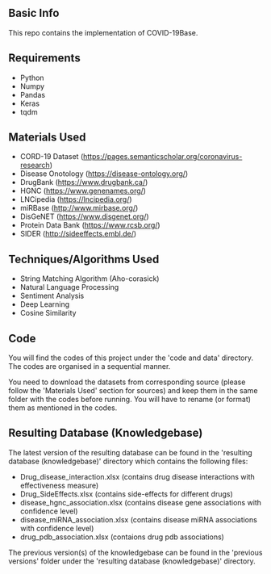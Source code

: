 ## Basic Info
This repo contains the implementation of COVID-19Base.

## Requirements
* Python
* Numpy
* Pandas
* Keras
* tqdm

## Materials Used
* CORD-19 Dataset (https://pages.semanticscholar.org/coronavirus-research)
* Disease Onotology (https://disease-ontology.org/)
* DrugBank (https://www.drugbank.ca/)
* HGNC (https://www.genenames.org/)
* LNCipedia (https://lncipedia.org/)
* miRBase (http://www.mirbase.org/)
* DisGeNET (https://www.disgenet.org/)
* Protein Data Bank (https://www.rcsb.org/)
* SIDER (http://sideeffects.embl.de/)

## Techniques/Algorithms Used
* String Matching Algorithm (Aho-corasick)
* Natural Language Processing
* Sentiment Analysis
* Deep Learning
* Cosine Similarity

## Code
You will find the codes of this project under the 'code and data' directory. The codes are organised in a sequential manner.

You need to download the datasets from corresponding source (please follow the 'Materials Used' section for sources) and keep them in the same folder with the codes before running. You will have to rename (or format) them as mentioned in the codes.

## Resulting Database (Knowledgebase)
The latest version of the resulting database can be found in the 'resulting database (knowledgebase)' directory which contains the following files:
* Drug_disease_interaction.xlsx (contains drug disease interactions with effectiveness measure)
* Drug_SideEffects.xlsx (contains side-effects for different drugs)
* disease_hgnc_association.xlsx (contains disease gene associations with confidence level)
* disease_miRNA_association.xlsx (contains disease miRNA associations with confidence level)
* drug_pdb_association.xlsx (contaions drug pdb associations)

The previous version(s) of the knowledgebase can be found in the 'previous versions' folder under the 'resulting database (knowledgebase)' directory.
